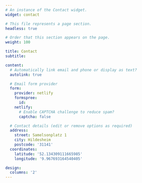 ```yaml
---
# An instance of the Contact widget.
widget: contact

# This file represents a page section.
headless: true

# Order that this section appears on the page.
weight: 100

title: Contact
subtitle:

content:
  # Automatically link email and phone or display as text?
  autolink: true

  # Email form provider
  form:
    provider: netlify
    formspree:
      id:
    netlify:
      # Enable CAPTCHA challenge to reduce spam?
      captcha: false

  # Contact details (edit or remove options as required)
  address:
    street: Samelsonplatz 1
    city: Hildesheim
    postcode: '31141'
  coordinates:
    latitude: '52.134309111665985'
    longitude: '9.967693164540405'

design:
  columns: '2'
---
```

